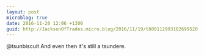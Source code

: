 ```yaml
---
layout: post
microblog: true
date: 2016-11-20 12:06 +1300
guid: http://JacksonOfTrades.micro.blog/2016/11/19/t800112993182699520.html
---
```

@tsunbiscuit And even then it's still a tsundere.
